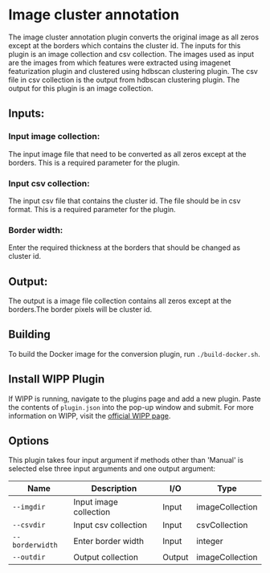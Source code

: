 ﻿# Image cluster annotation

The image cluster annotation plugin converts the original image as all zeros except at the borders which contains the cluster id. The inputs for this plugin is an image collection and csv collection. The images used as input are the images from which features were extracted using imagenet featurization plugin and clustered using hdbscan clustering plugin. The csv file in csv collection is the output from hdbscan clustering plugin. The output for this plugin is an image collection.

## Inputs:
### Input image collection:
The input image file that need to be converted as all zeros except at the borders. This is a required parameter for the plugin.

### Input csv collection:
The input csv file that contains the cluster id. The file should be in csv format. This is a required parameter for the plugin.

### Border width:
Enter the required thickness at the borders that should be changed as cluster id.

## Output:
The output is a image file collection contains all zeros except at the borders.The border pixels will be cluster id.

## Building

To build the Docker image for the conversion plugin, run
`./build-docker.sh`.

## Install WIPP Plugin

If WIPP is running, navigate to the plugins page and add a new plugin. Paste the contents of `plugin.json` into the pop-up window and submit.
For more information on WIPP, visit the [official WIPP page](https://isg.nist.gov/deepzoomweb/software/wipp).

## Options

This plugin takes four input argument if methods other than 'Manual' is selected else three input arguments and one output argument:

| Name                   | Description             | I/O    | Type   |
|------------------------|-------------------------|--------|--------|
| `--imgdir` | Input image collection| Input | imageCollection |
| `--csvdir` | Input csv collection| Input | csvCollection |
| `--borderwidth` | Enter border width | Input | integer|
| `--outdir` | Output collection | Output | imageCollection |



